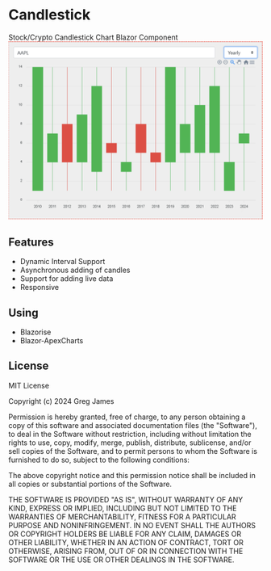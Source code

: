 # Candlestick
Stock/Crypto Candlestick Chart Blazor Component
![Example](https://github.com/gregyjames/Candlestick/blob/main/res/chart.png?raw=true)

## Features
- Dynamic Interval Support
- Asynchronous adding of candles
- Support for adding live data 
- Responsive

## Using
- Blazorise
- Blazor-ApexCharts

## License
MIT License

Copyright (c) 2024 Greg James

Permission is hereby granted, free of charge, to any person obtaining a copy
of this software and associated documentation files (the "Software"), to deal
in the Software without restriction, including without limitation the rights
to use, copy, modify, merge, publish, distribute, sublicense, and/or sell
copies of the Software, and to permit persons to whom the Software is
furnished to do so, subject to the following conditions:

The above copyright notice and this permission notice shall be included in all
copies or substantial portions of the Software.

THE SOFTWARE IS PROVIDED "AS IS", WITHOUT WARRANTY OF ANY KIND, EXPRESS OR
IMPLIED, INCLUDING BUT NOT LIMITED TO THE WARRANTIES OF MERCHANTABILITY,
FITNESS FOR A PARTICULAR PURPOSE AND NONINFRINGEMENT. IN NO EVENT SHALL THE
AUTHORS OR COPYRIGHT HOLDERS BE LIABLE FOR ANY CLAIM, DAMAGES OR OTHER
LIABILITY, WHETHER IN AN ACTION OF CONTRACT, TORT OR OTHERWISE, ARISING FROM,
OUT OF OR IN CONNECTION WITH THE SOFTWARE OR THE USE OR OTHER DEALINGS IN THE
SOFTWARE.
